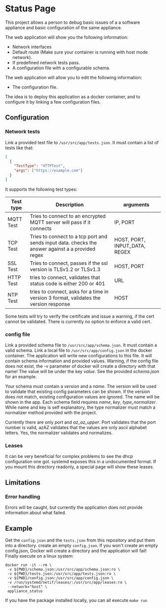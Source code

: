 # Status Page

This project allows a person to debug basic issues of a a software appliance and basic configuration of the same appliance.

The web application will show you the following information:

- Network interfaces
- Default route (Make sure your container is running with host mode network).
- If predefined network tests pass.
- A configuration file with a configurable schema.

The web application will allow you to edit the following information:

- The configuration file.

The idea is to deploy this application as a docker container, and to configure it by linking a few configuration files.

## Configuration

### Network tests

Link a provided test file to `/usr/src/app/tests.json`. It must contain a list of tests like that:

```json
[
  {
    "TestType": "HTTPTest",
    "args": ["https://example.com"]
  }
]
```

It supports the following test types:

| Test type | Description                                                                                       | arguments                     |
| --------- | ------------------------------------------------------------------------------------------------- | ----------------------------- |
| MQTT Test | Tries to connect to an encrypted MQTT server will pass if it connects                             | IP, PORT                      |
| TCP Test  | Tries to connect to a tcp port and sends input data. checks the answer against a a provided regex | HOST, PORT, INPUT_DATA, REGEX |
| SSL Test  | Tries to connect, passes if the ssl version is TLSv1.2 or TLSv1.3                                 | HOST, PORT                    |
| HTTP Test | tries to connect, validates that status code is either 200 or 401                                 | URL                           |
| NTP Test  | tries to connect, asks for a time in version 3 format, validates the version response             | HOST                          |

Some tests will try to verify the certificate and issue a warning, if the cert cannot be validated. There is currently no option to enforce a valid cert.

### config file

Link a provided schema file to `/usr/src/app/schema.json`. It must contain a valid schema.
Link a local file to `/usr/src/app/config.json` in the docker container. The application will write new configurations to this file. It will contain schema information and provided values.
Warning, if the config file does not exist, the -v parameter of docker will create a directory with that name!
The value will be under the key _value_.
See the provided _schema.json_ for an example.

Your schema must contain a _version_ and a _name_. The version will be used to validate that existing config parameters can be shown. If the version does not match, existing configuration values are ignored.
The name will be shown in the app.
Each schema field requires _name_, _key_, _type_normalizer_. While name and key is self explanatory, the type normalizer must match a normalizer method provided with the project.

Currently there are only _port_ and _az_az_upper_. Port validates that the port number is valid, azAZ validates that the values are only ascii alphabet letters.
Yes, the normalizer validates and normalizes.

### Leases

It can be very beneficial for complex problems to see the dhcp configuration one got. systemd exposes this in a undocumented format.
If you mount this directory readonly, a special page will show these leases.

## Limitations

### Error handling

Errors will be caught, but currently the application does not provide information about what failed.

## Example

Get the `config.json` and the `tests.json` from this repository and put them into a directory. create an empty `config.json`.
If you won't create an empty config.json, Docker will create a directory and
the application will fail!
Finally execute on a linux system:

```shell
docker run -it --rm \
 -v ${PWD}/schema.json:/usr/src/app/schema.json:ro \
 -v ${PWD}/tests.json:/usr/src/app/tests.json:ro \
 -v ${PWD}/config.json:/usr/src/app/config.json \
 -v /run/systemd/netif/leases/:/usr/src/app/leases:ro \
 --network="host" \
 appliance_status
```

If you have the package installed locally, you can all execute `make run`

